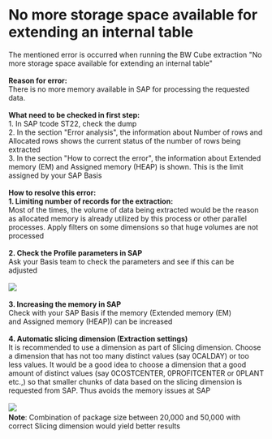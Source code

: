 # No more storage space available for extending an internal table

<!--html-->The mentioned error is occurred when running the BW Cube extraction "No more storage space available for extending an internal table"<div><br></div><div><b>Reason for error:</b></div><div>There is no more memory available in SAP for processing the requested data.</div><div><br></div><div><b>What need to be checked in first step:</b></div><div>1. In SAP tcode ST22, check the dump</div><div>2. In the section "Error analysis", the information about Number of rows and Allocated rows shows the current status of the number of rows being extracted</div><div>3. In the section "How to correct the error", the information about&nbsp;Extended memory (EM) and&nbsp;Assigned memory (HEAP) is shown. This is the limit assigned by your SAP Basis</div><div><br></div><div><b>How to resolve this error:</b></div><div><b>1. Limiting number of records for the extraction:</b></div><div>Most of the times, the volume of data being extracted would be the reason as allocated memory is already utilized by this process or other parallel processes. Apply filters on some dimensions so that huge volumes are not processed</div><div><br></div><div><b>2. Check the Profile parameters in SAP</b></div><div>Ask your Basis team to check the parameters and see if this can be adjusted</div><div><br></div><div><img src="/helpdesk/File/Get/96725" class="resizable" style="max-width: 100%;"><br></div><div><br></div><div><b>3. Increasing the memory in SAP</b></div><div>Check with your SAP Basis if the memory (<span style="font-size: 14px;">Extended memory (EM) and&nbsp;Assigned memory (HEAP)) can be increased&nbsp;</span></div><div><span style="font-size: 14px;"><br></span></div><div><span style="font-size: 14px;"><b>4. Automatic slicing dimension (Extraction settings)</b></span></div><div>It is recommended&nbsp;to use a dimension as part of Slicing dimension. Choose a dimension that has not too many distinct values (say 0CALDAY) or too less values. It would be a good idea to choose a dimension that a good amount of distinct values (say 0COSTCENTER, 0PROFITCENTER or 0PLANT etc.,) so that smaller chunks of data based on the slicing dimension is requested from SAP. Thus avoids the memory issues at SAP</div><div><span style="font-size: 14px;"><br></span></div><div><img src="/helpdesk/File/Get/96724" class="resizable" style="max-width: 100%;"><span style="font-size: 14px;"><br></span></div><div><b>Note</b>: Combination of package size between 20,000 and 50,000 with correct Slicing dimension would yield better results</div><div><br></div>